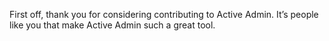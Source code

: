 First off, thank you for considering contributing to Active Admin. It’s people like you that make Active Admin such a great tool.
